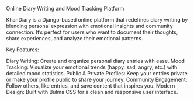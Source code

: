 Online Diary Writing and Mood Tracking Platform

KhanDiary is a Django-based online platform that redefines diary writing by blending personal expression with emotional insights and community connection.
It’s perfect for users who want to document their thoughts, share experiences, and analyze their emotional patterns.

Key Features:

Diary Writing: Create and organize personal diary entries with ease.
Mood Tracking: Visualize your emotional trends (happy, sad, angry, etc.) with detailed mood statistics.
Public & Private Profiles: Keep your entries private or make your profile public to share your journey.
Community Engagement: Follow others, like entries, and save content that inspires you.
Modern Design: Built with Bulma CSS for a clean and responsive user interface.
